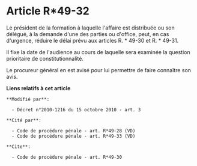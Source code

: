 # Article R*49-32

Le président de la formation à laquelle l'affaire est distribuée ou son délégué, à la demande d'une des parties ou d'office,
peut, en cas d'urgence, réduire le délai prévu aux articles R. * 49-30 et R. * 49-31.

Il fixe la date de l'audience au cours de laquelle sera examinée la question prioritaire de constitutionnalité. 

Le procureur général en est avisé pour lui permettre de faire connaître son avis.

**Liens relatifs à cet article**

	**Modifié par**:

	  - Décret n°2010-1216 du 15 octobre 2010 - art. 3

	**Cité par**:

	  - Code de procédure pénale - art. R*49-28 (VD)
	  - Code de procédure pénale - art. R*49-33 (VD)

	**Cite**:

	  - Code de procédure pénale - art. R*49-30
